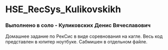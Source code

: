 # HSE_RecSys_Kulikovskikh

### Выполнено в соло - Куликовских Денис Вячеславович

Домашнее задание по РекСис в виде соревнования на кагле. Весь код представлен в юпитер ноутбуке. Сабмишен в отдельном файле.
